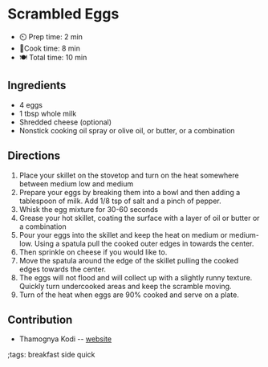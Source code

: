 # Scrambled Eggs

- ⏲️ Prep time: 2 min
- 🍳Cook time: 8 min
- 🍽️ Total time: 10 min

## Ingredients

- 4 eggs
- 1 tbsp whole milk
- Shredded cheese (optional)
- Nonstick cooking oil spray or olive oil, or butter, or a combination

## Directions

1. Place your skillet on the stovetop and turn on the heat somewhere between medium low and medium
2. Prepare your eggs by breaking them into a bowl and then adding a tablespoon of milk. Add 1/8 tsp of salt and a pinch of pepper.
3. Whisk the egg mixture for 30-60 seconds
4. Grease your hot skillet, coating the surface with a layer of oil or butter or a combination
5. Pour your eggs into the skillet and keep the heat on medium or medium-low. Using a spatula pull the cooked outer edges in towards the center.
6. Then sprinkle on cheese if you would like to.
7. Move the spatula around the edge of the skillet pulling the cooked edges towards the center.
8. The eggs will not flood and will collect up with a slightly runny texture. Quickly turn undercooked areas and keep the scramble moving.
9. Turn of the heat when eggs are 90% cooked and serve on a plate.

## Contribution

- Thamognya Kodi -- [website](https://www.thamognya.com)

;tags: breakfast side quick
